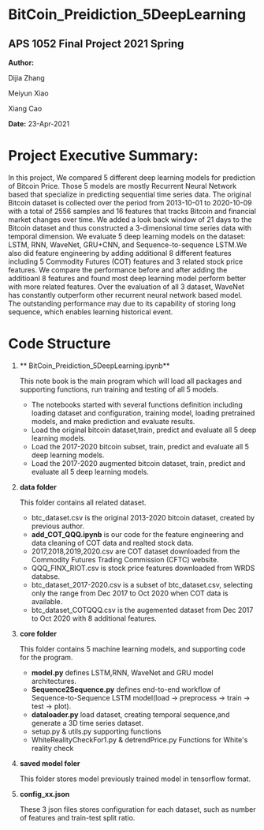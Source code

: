 # BitCoin_Preidiction_5DeepLearning
## APS 1052 Final Project 2021 Spring
 **Author:**
 
Dijia Zhang

Meiyun Xiao

Xiang Cao

**Date:** 23-Apr-2021

# Project Executive Summary: 
In this project, We compared 5 different deep learning models for prediction of Bitcoin Price. Those 5 models are mostly Recurrent Neural Network based that specialize in predicting sequential time series data. The original Bitcoin dataset is collected over the period from 2013-10-01 to 2020-10-09 with a total of 2556 samples and 16 features that tracks Bitcoin and financial market changes over time. We added a look back window of 21 days to the Bitcoin dataset and thus constructed a 3-dimensional time series data with temporal dimension. We evaluate 5 deep learning models on the dataset: LSTM, RNN, WaveNet, GRU+CNN, and Sequence-to-sequence LSTM.We also did feature engineering by adding additional 8 different features including 5 Commodity Futures (COT) features and 3 related stock price features. We compare the performance before and after adding the additioanl 8 features and found most deep learning model perform better with more related features. Over the evaluation of all 3 dataset, WaveNet has constantly outperform other recurrent neural network based model. The outstanding performance may due to its capability of storing long sequence, which enables learning historical event.  

# Code Structure
1. ** BitCoin_Preidiction_5DeepLearning.ipynb**

    This note book is the main program which will load all packages and supporting functions, run training and testing of all 5 models.

    - The notebooks started with several functions definition including loading dataset and configuration, training model, loading pretrained models, and make prediction and evaluate results.
    - Load the original bitcoin dataset,train, predict and evaluate all 5 deep learning models.
    - Load the 2017-2020 bitcoin subset, train, predict and evaluate all 5 deep learning models.
    - Load the 2017-2020 augmented bitcoin dataset, train, predict and evaluate all 5 deep learning models.
2. **data  folder**

    This folder contains all related dataset. 
    - btc_dataset.csv is the original 2013-2020 bitcoin dataset, created by previous author. 
    - **add_COT_QQQ.ipynb** is our code for the feature engineering and data cleaning of COT data and realted stock data.
    - 2017,2018,2019,2020.csv are COT dataset downloaded from the Commodity Futures Trading Commission (CFTC) website. 
    - QQQ_FINX_RIOT.csv is stock price features downloaded from WRDS databse. 
    - btc_dataset_2017-2020.csv is a subset of btc_dataset.csv, selecting only the range from Dec 2017 to Oct 2020 when COT data is available. 
    - btc_dataset_COTQQQ.csv is the augemented dataset from Dec 2017 to Oct 2020 with 8 additional features.

3. **core folder**

    This folder contains 5 machine learning models, and supporting code for the program.
    - **model.py** defines LSTM,RNN, WaveNet and GRU model architectures.
    - **Sequence2Sequence.py** defines end-to-end workflow of Sequence-to-Sequence LSTM model(load -> preprocess -> train -> test -> plot).
    - **dataloader.py** load dataset, creating temporal sequence,and generate a 3D time series dataset.
    - setup.py & utils.py supporting functions
    - WhiteRealityCheckFor1.py & detrendPrice.py Functions for White's reality check

4. **saved model foler**

    This folder stores model previously trained model in tensorflow format.

5. **config_xx.json**

    These 3 json files stores configuration for each dataset, such as number of features and train-test split ratio.
